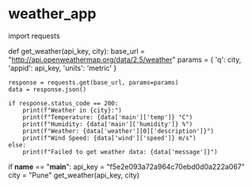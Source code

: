 # weather_app
import requests

def get_weather(api_key, city):
    base_url = "http://api.openweathermap.org/data/2.5/weather"
    params = {
        'q': city,
        'appid': api_key,
        'units': 'metric'
    }
    
    response = requests.get(base_url, params=params)
    data = response.json()
    
    if response.status_code == 200:
        print(f"Weather in {city}:")
        print(f"Temperature: {data['main']['temp']} °C")
        print(f"Humidity: {data['main']['humidity']} %")
        print(f"Weather: {data['weather'][0]['description']}")
        print(f"Wind Speed: {data['wind']['speed']} m/s")
    else:
        print(f"Failed to get weather data: {data['message']}")

if __name__ == "__main__":
    api_key = "f5e2e093a72a964c70ebd0d0a222a067"
    city = "Pune"
    get_weather(api_key, city)

